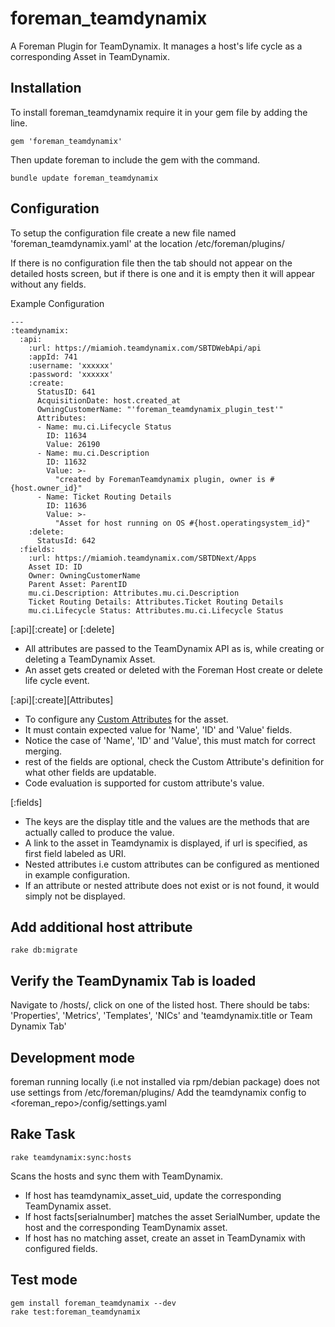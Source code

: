 # foreman_teamdynamix
A Foreman Plugin for TeamDynamix. It manages a host's life cycle as a corresponding Asset in TeamDynamix.

## Installation

To install foreman_teamdynamix require it in your gem file by adding the line.
```
gem 'foreman_teamdynamix'
```
Then update foreman to include the gem with the command.
```
bundle update foreman_teamdynamix
```

## Configuration
To setup the configuration file create a new file named 'foreman_teamdynamix.yaml' at the location /etc/foreman/plugins/

If there is no configuration file then the tab should not appear on the detailed hosts screen, but if there is one and it is empty then it will appear without any fields.

Example Configuration

```
---
:teamdynamix:
  :api:
    :url: https://miamioh.teamdynamix.com/SBTDWebApi/api
    :appId: 741
    :username: 'xxxxxx'
    :password: 'xxxxxx'
    :create:
      StatusID: 641
      AcquisitionDate: host.created_at
      OwningCustomerName: "'foreman_teamdynamix_plugin_test'"
      Attributes:
      - Name: mu.ci.Lifecycle Status
        ID: 11634
        Value: 26190
      - Name: mu.ci.Description
        ID: 11632
        Value: >-
          "created by ForemanTeamdynamix plugin, owner is #{host.owner_id}"
      - Name: Ticket Routing Details
        ID: 11636
        Value: >-
          "Asset for host running on OS #{host.operatingsystem_id}"
    :delete:
      StatusId: 642
  :fields:
    :url: https://miamioh.teamdynamix.com/SBTDNext/Apps
    Asset ID: ID
    Owner: OwningCustomerName
    Parent Asset: ParentID
    mu.ci.Description: Attributes.mu.ci.Description
    Ticket Routing Details: Attributes.Ticket Routing Details
    mu.ci.Lifecycle Status: Attributes.mu.ci.Lifecycle Status
```
[:api][:create] or [:delete]
* All attributes are passed to the TeamDynamix API as is, while creating or deleting a TeamDynamix Asset.
* An asset gets created or deleted with the Foreman Host create or delete life cycle event.

[:api][:create][Attributes]
* To configure any [Custom Attributes](https://api.teamdynamix.com/TDWebApi/Home/type/TeamDynamix.Api.CustomAttributes.CustomAttribute) for the asset.
* It must contain expected value for 'Name', 'ID' and 'Value' fields.
* Notice the case of 'Name', 'ID' and 'Value', this must match for correct merging.
* rest of the fields are optional, check the Custom Attribute's definition for what other fields are updatable.
* Code evaluation is supported for custom attribute's value.

[:fields]
* The keys are the display title and the values are the methods that are actually called to produce the value.
* A link to the asset in Teamdynamix is displayed, if url is specified, as first field labeled as URI.
* Nested attributes i.e custom attributes can be configured as mentioned in example configuration.
* If an attribute or nested attribute does not exist or is not found, it would simply not be displayed.

## Add additional host attribute
```
rake db:migrate
```

## Verify the TeamDynamix Tab is loaded
Navigate to /hosts/, click on one of the listed host. There should be tabs: 'Properties', 'Metrics', 'Templates', 'NICs' and 'teamdynamix.title or Team Dynamix Tab'

## Development mode
foreman running locally (i.e not installed via rpm/debian package) does not use settings from /etc/foreman/plugins/
Add the teamdynamix config to <foreman_repo>/config/settings.yaml

## Rake Task
```
rake teamdynamix:sync:hosts
```
Scans the hosts and sync them with TeamDynamix.
* If host has teamdynamix_asset_uid, update the corresponding TeamDynamix asset.
* If host facts[serialnumber] matches the asset SerialNumber, update the host and the corresponding TeamDynamix asset.
* If host has no matching asset, create an asset in TeamDynamix with configured fields.

## Test mode
```
gem install foreman_teamdynamix --dev
rake test:foreman_teamdynamix
```
